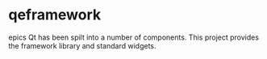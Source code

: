 # qeframework
epics Qt has been spilt into a number of components. This project provides the framework library and standard widgets.
